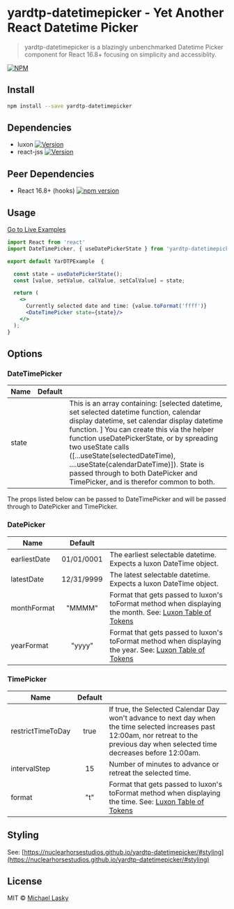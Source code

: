 


# yardtp-datetimepicker - Yet Another React Datetime Picker

> yardtp-datetimepicker is a blazingly unbenchmarked Datetime Picker component for React 16.8+ focusing on simplicity and accessiblity. 

[![NPM](https://img.shields.io/npm/v/yardtp-datetimepicker.svg)](https://www.npmjs.com/package/yardtp-datetimepicker) 

## Install

```bash
npm install --save yardtp-datetimepicker
```
## Dependencies
* luxon [![Version](http://img.shields.io/npm/v/luxon.svg?style=flat)](https://npmjs.org/package/luxon)
* react-jss [![Version](http://img.shields.io/npm/v/react-jss.svg?style=flat)](https://www.npmjs.com/package/react-jss)

## Peer Dependencies
* React 16.8+ (hooks) [![npm version](http://img.shields.io/npm/v/react.svg?style=flat)](https://www.npmjs.com/package/react)

## Usage
[Go to Live Examples](https://nuclearhorsestudios.github.io/yardtp-datetimepicker/)

```jsx
import React from 'react'
import DateTimePicker, { useDatePickerState } from 'yardtp-datetimepicker'

export default YarDTPExample  {

  const state = useDatePickerState(); 
  const [value, setValue, calValue, setCalValue] = state;

  return (
    <>
      Currently selected date and time: {value.toFormat('ffff')}
      <DateTimePicker state={state}/>
    </>
  );
}
```

## Options

### DateTimePicker 
| Name              | Default    |  |
| ----------------- |:----------:| -
| state             |            | This is an array containing: [selected datetime, set selected datetime function, calendar display datetime, set calendar display datetime function. ]  You can create this via the helper function useDatePickerState, or by spreading two useState calls ([...useState(selectedDateTime), ....useState(calendarDateTime)]).  State is passed through to both DatePicker and TimePicker, and is therefor common to both.
     
The props listed below can be passed to DateTimePicker and will be passed through to  DatePicker and TimePicker.

### DatePicker
| Name              | Default    |  |
| ----------------- |:----------:| -
| earliestDate      | 01/01/0001 | The earliest selectable datetime. Expects a luxon DateTime object. 
| latestDate        | 12/31/9999 | The latest selectable datetime. Expects a luxon DateTime object.
| monthFormat      | "MMMM"      | Format that gets passed to luxon's toFormat method when displaying the month.  See: [Luxon Table of Tokens](https://moment.github.io/luxon/docs/manual/formatting.html#table-of-tokens)
| yearFormat       | "yyyy"      | Format that gets passed to luxon's toFormat method when displaying the year.  See: [Luxon Table of Tokens](https://moment.github.io/luxon/docs/manual/formatting.html#table-of-tokens)

### TimePicker
| Name              | Default |  |
| ----------------- |:-------:| -
| restrictTimeToDay | true    | If true, the Selected Calendar Day won't advance to  next day when the time selected increases past 12:00am, nor retreat to the previous day when selected time decreases before 12:00am. 
| intervalStep      | 15      | Number of minutes to advance or retreat the selected time. 
| format    	    | "t"     | Format that gets passed to luxon's toFormat method when displaying the time.  See: [Luxon Table of Tokens](https://moment.github.io/luxon/docs/manual/formatting.html#table-of-tokens)

## Styling
See: [https://nuclearhorsestudios.github.io/yardtp-datetimepicker/#styling](https://nuclearhorsestudios.github.io/yardtp-datetimepicker/#styling)

## License

MIT © [Michael Lasky](https://github.com/NuclearHorseStudios)
